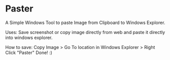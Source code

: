 # Paster
A Simple Windows Tool to paste Image from Clipboard to Windows Explorer.

Uses:
Save screenshot or copy image directly from web and paste it directly into windows explorer.

How to save:
Copy Image > Go To location in Windows Explorer > Right Click "Paster" Done! :)
